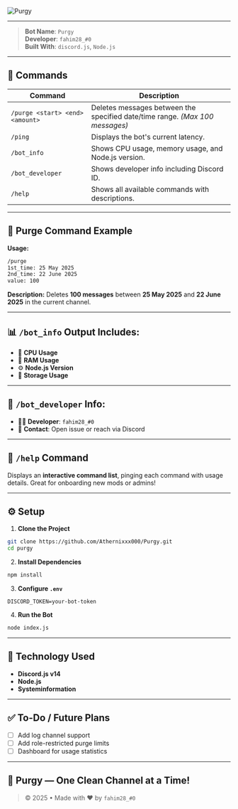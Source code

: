 ![Purgy](https://capsule-render.vercel.app/api?type=waving&color=FFA500&height=200&section=header&text=Purgy&fontSize=80&fontAlignY=35&animation=none&fontColor=FFFFFF)

---

> **Bot Name**: `Purgy`  
> **Developer**: `fahim28_#0`  
> **Built With**: `discord.js`, `Node.js`

---

## 📜 Commands

| Command | Description |
|--------|-------------|
| `/purge <start> <end> <amount>` | Deletes messages between the specified date/time range. *(Max 100 messages)* |
| `/ping` | Displays the bot's current latency. |
| `/bot_info` | Shows CPU usage, memory usage, and Node.js version. |
| `/bot_developer` | Shows developer info including Discord ID. |
| `/help` | Shows all available commands with descriptions. |

---

## 📌 Purge Command Example

**Usage:**
```bash
/purge 
1st_time: 25 May 2025 
2nd_time: 22 June 2025 
value: 100
````

**Description:**
Deletes **100 messages** between **25 May 2025** and **22 June 2025** in the current channel.

---

## 📊 `/bot_info` Output Includes:

* 🧠 **CPU Usage**
* 💾 **RAM Usage**
* ⚙️ **Node.js Version**
* 🧮 **Storage Usage**

---

## 👤 `/bot_developer` Info:

* 👨‍💻 **Developer**: `fahim28_#0`
* 🔗 **Contact**: Open issue or reach via Discord

---

## 🧠 `/help` Command

Displays an **interactive command list**, pinging each command with usage details. Great for onboarding new mods or admins!

---

## ⚙️ Setup

1. **Clone the Project**

```bash
git clone https://github.com/Athernixxx000/Purgy.git
cd purgy
```

2. **Install Dependencies**

```bash
npm install
```

3. **Configure `.env`**

```env
DISCORD_TOKEN=your-bot-token
```

4. **Run the Bot**

```bash
node index.js
```

---

## 🤖 Technology Used

* **Discord.js v14**
* **Node.js**
* **Systeminformation**

---

## ✅ To-Do / Future Plans

* [ ] Add log channel support
* [ ] Add role-restricted purge limits
* [ ] Dashboard for usage statistics

---

## 🧼 Purgy — One Clean Channel at a Time!

> © 2025 • Made with ❤️ by `fahim28_#0`
